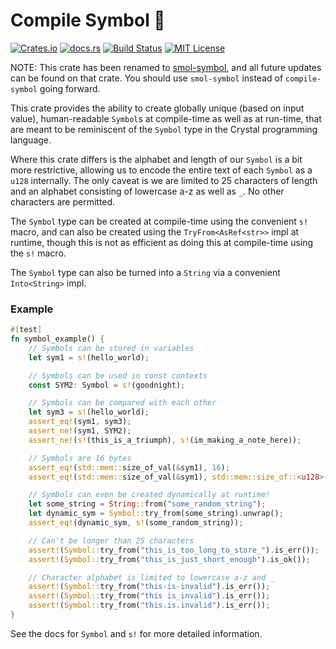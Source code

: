 # Compile Symbol 💠

[![Crates.io](https://img.shields.io/crates/v/compile-symbol)](https://crates.io/crates/compile-symbol)
[![docs.rs](https://img.shields.io/docsrs/compile-symbol?label=docs)](https://docs.rs/compile-symbol/latest/compile-symbol/)
[![Build Status](https://img.shields.io/github/actions/workflow/status/sam0x17/compile-symbol/ci.yaml)](https://github.com/sam0x17/compile-symbol/actions/workflows/ci.yaml?query=branch%3Amain)
[![MIT License](https://img.shields.io/github/license/sam0x17/compile-symbol)](https://github.com/sam0x17/compile-symbol/blob/main/LICENSE)


NOTE: This crate has been renamed to [smol-symbol](https://crates.io/crates/smol-symbol), and
all future updates can be found on that crate. You should use `smol-symbol` instead of
`compile-symbol` going forward.

This crate provides the ability to create globally unique (based on input value),
human-readable `Symbol`s at compile-time as well as at run-time, that are meant to be
reminiscent of the `Symbol` type in the Crystal programming language.

Where this crate differs is the alphabet and length of our `Symbol` is a bit more restrictive,
allowing us to encode the entire text of each `Symbol` as a `u128` internally. The only caveat
is we are limited to 25 characters of length and an alphabet consisting of lowercase a-z as
well as `_`. No other characters are permitted.

The `Symbol` type can be created at compile-time using the convenient `s!` macro, and can also
be created using the `TryFrom<AsRef<str>>` impl at runtime, though this is not as efficient as
doing this at compile-time using the `s!` macro.

The `Symbol` type can also be turned into a `String` via a convenient `Into<String>` impl.

### Example
```rust
#[test]
fn symbol_example() {
    // Symbols can be stored in variables
    let sym1 = s!(hello_world);

    // Symbols can be used in const contexts
    const SYM2: Symbol = s!(goodnight);

    // Symbols can be compared with each other
    let sym3 = s!(hello_world);
    assert_eq!(sym1, sym3);
    assert_ne!(sym1, SYM2);
    assert_ne!(s!(this_is_a_triumph), s!(im_making_a_note_here));

    // Symbols are 16 bytes
    assert_eq!(std::mem::size_of_val(&sym1), 16);
    assert_eq!(std::mem::size_of_val(&sym1), std::mem::size_of::<u128>());

    // Symbols can even be created dynamically at runtime!
    let some_string = String::from("some_random_string");
    let dynamic_sym = Symbol::try_from(some_string).unwrap();
    assert_eq!(dynamic_sym, s!(some_random_string));

    // Can't be longer than 25 characters
    assert!(Symbol::try_from("this_is_too_long_to_store_").is_err());
    assert!(Symbol::try_from("this_is_just_short_enough").is_ok());

    // Character alphabet is limited to lowercase a-z and _
    assert!(Symbol::try_from("this-is-invalid").is_err());
    assert!(Symbol::try_from("this is_invalid").is_err());
    assert!(Symbol::try_from("this.is.invalid").is_err());
}
```

See the docs for `Symbol` and `s!` for more detailed information.
